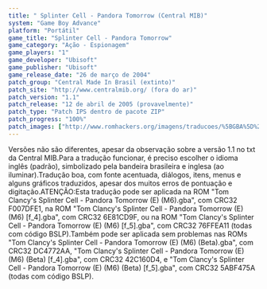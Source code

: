 ```yaml
---
title: " Splinter Cell - Pandora Tomorrow (Central MIB)"
system: "Game Boy Advance"
platform: "Portátil"
game_title: "Splinter Cell - Pandora Tomorrow"
game_category: "Ação - Espionagem"
game_players: "1"
game_developer: "Ubisoft"
game_publisher: "Ubisoft"
game_release_date: "26 de março de 2004"
patch_group: "Central Made In Brasil (extinto)"
patch_site: "http://www.centralmib.org/ (fora do ar)"
patch_version: "1.1"
patch_release: "12 de abril de 2005 (provavelmente)"
patch_type: "Patch IPS dentro de pacote ZIP"
patch_progress: "100%"
patch_images: ["http://www.romhackers.org/imagens/traducoes/%5BGBA%5D%20Splinter%20Cell%20-%20Pandora%20Tomorrow%20-%20Central%20MIB%20-%201.png","http://www.romhackers.org/imagens/traducoes/%5BGBA%5D%20Splinter%20Cell%20-%20Pandora%20Tomorrow%20-%20Central%20MIB%20-%202.png","http://www.romhackers.org/imagens/traducoes/%5BGBA%5D%20Splinter%20Cell%20-%20Pandora%20Tomorrow%20-%20Central%20MIB%20-%203.png"]
---
```

Versões não são diferentes, apesar da observação sobre a versão 1.1 no txt da Central MIB.Para a tradução funcionar, é preciso escolher o idioma inglês (padrão), simbolizado pela bandeira brasileira e inglesa (ao iluminar).Tradução boa, com fonte acentuada, diálogos, itens, menus e alguns gráficos traduzidos, apesar dos muitos erros de pontuação e digitação.ATENÇÃO:Esta tradução pode ser aplicada na ROM "Tom Clancy's Splinter Cell - Pandora Tomorrow (E) (M6).gba", com CRC32 F007DFE1, na ROM "Tom Clancy's Splinter Cell - Pandora Tomorrow (E) (M6) [f_4].gba", com CRC32 6E81CD9F, ou na ROM "Tom Clancy's Splinter Cell - Pandora Tomorrow (E) (M6) [f_5].gba", com CRC32 76FFEA11 (todas com código BSLP).Também pode ser aplicada sem problemas nas ROMs "Tom Clancy's Splinter Cell - Pandora Tomorrow (E) (M6) (Beta).gba", com CRC32 DC4772AA, "Tom Clancy's Splinter Cell - Pandora Tomorrow (E) (M6) (Beta) [f_4].gba", com CRC32 42C160D4, e "Tom Clancy's Splinter Cell - Pandora Tomorrow (E) (M6) (Beta) [f_5].gba", com CRC32 5ABF475A (todas com código BSLP).